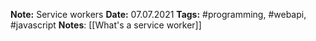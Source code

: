 **Note:** Service workers
**Date:** 07.07.2021
**Tags:** #programming, #webapi, #javascript 
**Notes**: [[What's a service worker]]